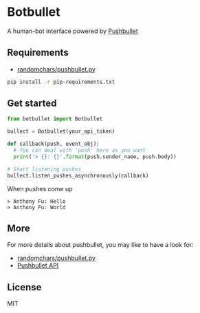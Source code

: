 # Botbullet
A human-bot interface powered by [Pushbullet](https://www.pushbullet.com)

## Requirements
- [randomchars/pushbullet.py](https://github.com/randomchars/pushbullet.py)
```sh
pip install -r pip-requirements.txt
```

## Get started
```python
from botbullet import Botbullet

bullect = Botbullet(your_api_token)

def callback(push, event_obj):
  # You can deal with 'push' here as you want
  print('> {}: {}'.format(push.sender_name, push.body))

# Start listening pushes
bullect.listen_pushes_asynchronously(callback)
```
When pushes come up
```
> Anthony Fu: Hello
> Anthony Fu: World
```

## More
For more details about pushbullet, you may like to have a look for:
- [randomchars/pushbullet.py](https://github.com/randomchars/pushbullet.py)
- [Pushbullet API](https://docs.pushbullet.com/)

## License
MIT
